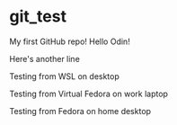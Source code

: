 # git_test
My first GitHub repo!
Hello Odin!

Here's another line

Testing from WSL on desktop

Testing from Virtual Fedora on work laptop

Testing from Fedora on home desktop